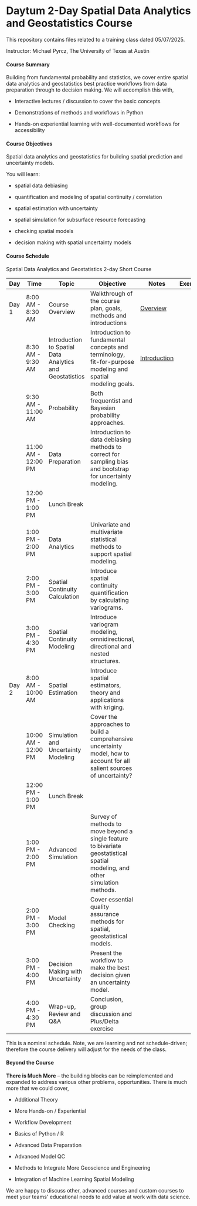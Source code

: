 # Daytum 2-Day Spatial Data Analytics and Geostatistics Course 

This repository contains files related to a training class dated 05/07/2025.

Instructor: Michael Pyrcz, The University of Texas at Austin

#### Course Summary

Building from fundamental probability and statistics, we cover entire spatial data analytics and geostatistics best practice workflows from data preparation through to decision making. We will accomplish this with,

* Interactive lectures / discussion to cover the basic concepts

* Demonstrations of methods and workflows in Python 

* Hands-on experiential learning with well-documented workflows for accessibility


#### Course Objectives

Spatial data analytics and geostatistics for building spatial prediction and uncertainty models.

You will learn:

* spatial data debiasing

* quantification and modeling of spatial continuity / correlation

* spatial estimation with uncertainty

* spatial simulation for subsurface resource forecasting

* checking spatial models

* decision making with spatial uncertainty models

#### Course Schedule

Spatial Data Analytics and Geostatistics 2-day Short Course

| Day   | Time                  | Topic                                  | Objective                                                                                      |  Notes  | Exercises |
|-------|-----------------------|----------------------------------------|------------------------------------------------------------------------------------------------|--------|---------|
| Day 1 | 8:00 AM - 8:30 AM     | Course Overview                        | Walkthrough of the course plan, goals, methods and introductions                               | [Overview](https://github.com/daytum/geostats_training/blob/main/pdfs/CourseOverview.pdf) | |
|       | 8:30 AM - 9:30 AM     | Introduction to Spatial Data Analytics and Geostatistics | Introduction to fundamental concepts and terminology, fit-for-purpose modeling and spatial modeling goals. | [Introduction](https://github.com/daytum/geostats_training/blob/main/pdfs/Introduction.pdf)    | |
|       | 9:30 AM - 11:00 AM    | Probability                            | Both frequentist and Bayesian probability approaches.                                          |  | |
|       | 11:00 AM - 12:00 PM   | Data Preparation                       | Introduction to data debiasing methods to correct for sampling bias and bootstrap for uncertainty modeling. |  | |
|       | 12:00 PM - 1:00 PM    | Lunch Break                            |                                                                                                |  | |
|       | 1:00 PM - 2:00 PM     | Data Analytics                         | Univariate and multivariate statistical methods to support spatial modeling.                   |  | |
|       | 2:00 PM - 3:00 PM     | Spatial Continuity Calculation         | Introduce spatial continuity quantification by calculating variograms.                         |  | |
|       | 3:00 PM - 4:30 PM     | Spatial Continuity Modeling            | Introduce variogram modeling, omnidirectional, directional and nested structures.              |  | |
| Day 2 | 8:00 AM - 10:00 AM    | Spatial Estimation                     | Introduce spatial estimators, theory and applications with kriging.                            |  | |
|       | 10:00 AM - 12:00 PM   | Simulation and Uncertainty Modeling    | Cover the approaches to build a comprehensive uncertainty model, how to account for all salient sources of uncertainty? |  | |
|       | 12:00 PM - 1:00 PM    | Lunch Break                            |                                                                                                |  | |
|       | 1:00 PM - 2:00 PM     | Advanced Simulation                    | Survey of methods to move beyond a single feature to bivariate geostatistical spatial modeling, and other simulation methods. |  | |
|       | 2:00 PM - 3:00 PM     | Model Checking                         | Cover essential quality assurance methods for spatial, geostatistical models.                  |  |  |
|       | 3:00 PM - 4:00 PM     | Decision Making with Uncertainty       | Present the workflow to make the best decision given an uncertainty model.                     |  |  |
|       | 4:00 PM - 4:30 PM     | Wrap-up, Review and Q&A                | Conclusion, group discussion and Plus/Delta exercise                                           |  |  |

This is a nominal schedule. Note, we are learning and not schedule-driven; therefore the course delivery will adjust for the needs of the class. 

#### Beyond the Course

**There is Much More** – the building blocks can be reimplemented and expanded to address various other problems, opportunities. There is much more that we could cover,

* Additional Theory

* More Hands-on / Experiential

* Workflow Development

* Basics of Python / R

* Advanced Data Preparation

* Advanced Model QC

* Methods to Integrate More Geoscience and Engineering

* Integration of Machine Learning Spatial Modeling

We are happy to discuss other, advanced courses and custom courses to meet your teams' educational needs to add value at work with data science.

